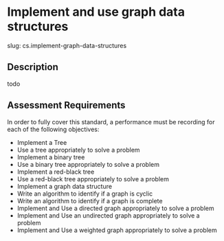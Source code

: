 # Implement and use graph data structures

slug: cs.implement-graph-data-structures

## Description
todo

## Assessment Requirements
In order to fully cover this standard, a performance must be recording for each of the following objectives:

- Implement a Tree
- Use a tree appropriately to solve a problem
- Implement a binary tree
- Use a binary tree appropriately to solve a problem
- Implement a red-black tree
- Use a red-black tree appropriately to solve a problem
- Implement a graph data structure
- Write an algorithm to identify if a graph is cyclic
- Write an algorithm to identify if a graph is complete
- Implement and Use a directed graph appropriately to solve a problem
- Implement and Use an undirected graph appropriately to solve a problem
- Implement and Use a weighted graph appropriately to solve a problem
